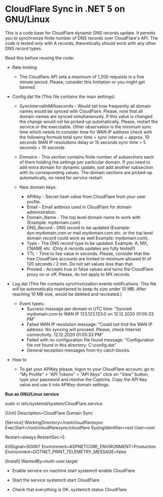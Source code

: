 # CloudFlare Sync in .NET 5 on GNU/Linux

This is a code base for CloudFlare dynamic DNS records update. It permits you to synchronize finite number of DNS records over CloudFlare's API.
The code is tested only with A records, theoretically should work with any other DNS record types.


Read this before reusing the code:


* Rate limiting
	* The Cloudflare API sets a maximum of 1,200 requests in a five minute period. Please, consider this limitation or you might get banned.


* Config.dat file (This file contains the main settings)	
	* SyncIntervalInMilliseconds - Would set how frequently all domain names would be synced with CloudFlare. Please, note that all domain names are synced simultaneously.
							     If this value is changed the change would not be picked-up automatically. Please, restart the service or the executable. Other observation is
								 the minimum sync time which needs to consider time for WAN IP address check with the following formula total sync time = sync interval + approx. 10 seconds
								 WAN IP resolutions delay or 15 seconds sync time = 5 seconds + 10 seconds

	
	* Domains - This section contains finite number of subsections each of them holding the settings per particular domain. If you need to add extra domain for dynamic update, just add another 
				subsection with its corresponding values. The domain sections are picked-up automatically, no need for service restart.


	* New domain keys:
	    *  APIKey - Secret hash value from CloudFlare from your user profile.
	    *  Email - Email address used in CloudFlare for domain administration.
		*  Domain_Name - The top level domain name to work with (Example: mydomain.com)
		*  DNS_Record - DNS record to be updated (Example: dyn.mydomain.com or mail.mydomain.com etc. or the top level domain record could work as well Example: mydomain.com).
		*  Type - The DNS record type to be updated. Example: A, MX, CNAME etc. (Only A records updates are fully tested!)
		*  TTL - Time to live value in seconds. Please, consider that the free CloudFlare accounts are limited to minimum allowed ttl of 120 seconds / 2 min. Do not set values less than that.
		*  Proxied - Accepts true or false values and turns the CloudFlare proxy on or off. Please, do not apply to MX records.

* Log.dat (This file contains synchronization events notifications. This file will be automatically maintained to keep its size under 10 MB. After reaching 10 MB size, would be deleted and recreated.)

	* Event types:
		* Success message per domain in UTC time: "Synced mydomain.com to WAN IP 123.123.123.0 on 12.12.2020 01:05:33 PM"
		* Failed WAN IP resolution message: "Could not find the WAN IP address. No syncing will proceed. Please, check Internet connectivity. 12.12.2020 01:05:33 PM"
		* Failed with no configuration file found message: "Configuration file not found in this directory: C:\config.dat"
		* General exception messages from try catch blocks.


* How to

	* To get your APIKey please, logon to your CloudFlare account, go to "My Profile" > "API Tokens" > "API Keys" click on "View" button, type your password and resolve the Captcha. Copy the API Key
		value and use it into APIKey domain settings.



**Run as GNU/Linux service**

sudo vi /etc/systemd/system/CloudFlare.service


[Unit]
Description=CloudFlare Domain Sync

[Service]
WorkingDirectory=/root/cloudflaresync
ExecStart=/root/cloudflaresync/cloudflare
SyslogIdentifier=root
User=root

Restart=always
RestartSec=5

KillSignal=SIGINT
Environment=ASPNETCORE_ENVIRONMENT=Production
Environment=DOTNET_PRINT_TELEMETRY_MESSAGE=false

[Install]
WantedBy=multi-user.target


* Enable service on machine start
systemctl enable CloudFlare

* Start the service
systemctl start CloudFlare

* Check that everything is OK.
systemctl status CloudFlare

